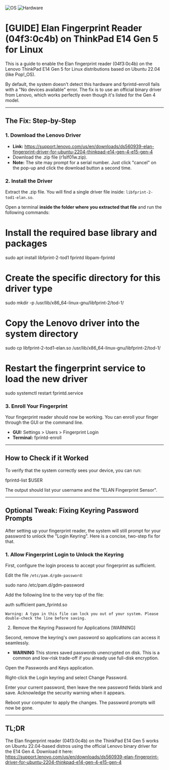![OS](https://img.shields.io/badge/OS-Ubuntu_22.04+-blue.svg)
![Hardware](https://img.shields.io/badge/Hardware-ThinkPad_E14_Gen_5-red.svg)

# [GUIDE] Elan Fingerprint Reader (04f3:0c4b) on ThinkPad E14 Gen 5 for Linux

This is a guide to enable the Elan fingerprint reader (04f3:0c4b) on the Lenovo ThinkPad E14 Gen 5 for Linux distributions based on Ubuntu 22.04 (like Pop!_OS).

By default, the system doesn't detect this hardware and fprintd-enroll fails with a "No devices available" error. The fix is to use an official binary driver from Lenovo, which works perfectly even though it's listed for the Gen 4 model.

---

## The Fix: Step-by-Step

### 1. Download the Lenovo Driver

- **Link:** https://support.lenovo.com/us/en/downloads/ds560939-elan-fingerprint-driver-for-ubuntu-2204-thinkpad-e14-gen-4-e15-gen-4
- Download the .zip file (r1slf01w.zip).
- **Note:** The site may prompt for a serial number. Just click "cancel" on the pop-up and click the download button a second time.

### 2. Install the Driver

Extract the .zip file. You will find a single driver file inside: `libfprint-2-tod1-elan.so`.

Open a terminal **inside the folder where you extracted that file** and run the following commands:

# Install the required base library and packages
sudo apt install libfprint-2-tod1 fprintd libpam-fprintd

# Create the specific directory for this driver type
sudo mkdir -p /usr/lib/x86_64-linux-gnu/libfprint-2/tod-1/

# Copy the Lenovo driver into the system directory
sudo cp libfprint-2-tod1-elan.so /usr/lib/x86_64-linux-gnu/libfprint-2/tod-1/

# Restart the fingerprint service to load the new driver
sudo systemctl restart fprintd.service

### 3. Enroll Your Fingerprint

Your fingerprint reader should now be working. You can enroll your finger through the GUI or the command line.

- **GUI:** Settings > Users > Fingerprint Login
- **Terminal:** fprintd-enroll

---

## How to Check if it Worked
To verify that the system correctly sees your device, you can run:

fprintd-list $USER

The output should list your username and the "ELAN Fingerprint Sensor".

---

## Optional Tweak: Fixing Keyring Password Prompts

After setting up your fingerprint reader, the system will still prompt for your password to unlock the "Login Keyring". Here is a concise, two-step fix for that.

### 1. Allow Fingerprint Login to Unlock the Keyring

First, configure the login process to accept your fingerprint as sufficient.

Edit the file `/etc/pam.d/gdm-password`:

sudo nano /etc/pam.d/gdm-password

Add the following line to the very top of the file:

auth       sufficient   pam_fprintd.so

    Warning: A typo in this file can lock you out of your system. Please double-check the line before saving.

2. Remove the Keyring Password for Applications [WARNING]

Second, remove the keyring's own password so applications can access it seamlessly.

- **WARNING** This stores saved passwords unencrypted on disk. This is a common and low-risk trade-off if you already use full-disk encryption.

Open the Passwords and Keys application.

Right-click the Login keyring and select Change Password.

Enter your current password, then leave the new password fields blank and save. Acknowledge the security warning when it appears.

Reboot your computer to apply the changes. The password prompts will now be gone.

---

## TL;DR

The Elan fingerprint reader (04f3:0c4b) on the ThinkPad E14 Gen 5 works on Ubuntu 22.04-based distros using the official Lenovo binary driver for the E14 Gen 4. Download it here: https://support.lenovo.com/us/en/downloads/ds560939-elan-fingerprint-driver-for-ubuntu-2204-thinkpad-e14-gen-4-e15-gen-4
